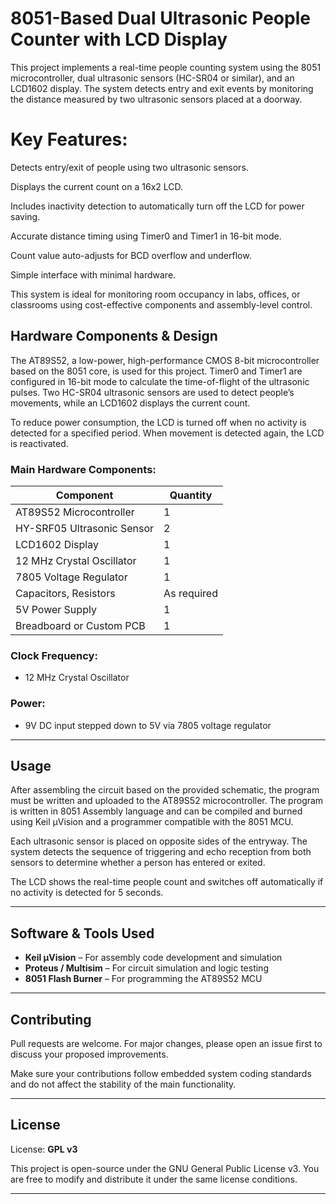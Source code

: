 # 8051-Based Dual Ultrasonic People Counter with LCD Display
This project implements a real-time people counting system using the 8051 microcontroller, dual ultrasonic sensors (HC-SR04 or similar), and an LCD1602 display. The system detects entry and exit events by monitoring the distance measured by two ultrasonic sensors placed at a doorway.

# Key Features:

Detects entry/exit of people using two ultrasonic sensors.

Displays the current count on a 16x2 LCD.

Includes inactivity detection to automatically turn off the LCD for power saving.

Accurate distance timing using Timer0 and Timer1 in 16-bit mode.

Count value auto-adjusts for BCD overflow and underflow.

Simple interface with minimal hardware.

This system is ideal for monitoring room occupancy in labs, offices, or classrooms using cost-effective components and assembly-level control.
## Hardware Components & Design

The AT89S52, a low-power, high-performance CMOS 8-bit microcontroller based on the 8051 core, is used for this project. Timer0 and Timer1 are configured in 16-bit mode to calculate the time-of-flight of the ultrasonic pulses. Two HC-SR04 ultrasonic sensors are used to detect people’s movements, while an LCD1602 displays the current count.

To reduce power consumption, the LCD is turned off when no activity is detected for a specified period. When movement is detected again, the LCD is reactivated.

### Main Hardware Components:

| Component                     | Quantity |
|-------------------------------|----------|
| AT89S52 Microcontroller       | 1        |
| HY-SRF05 Ultrasonic Sensor    | 2        |
| LCD1602 Display               | 1        |
| 12 MHz Crystal Oscillator| 1        |
| 7805 Voltage Regulator        | 1        |
| Capacitors, Resistors         | As required |
| 5V Power Supply               | 1        |
| Breadboard or Custom PCB      | 1        |

### Clock Frequency:
- 12 MHz Crystal Oscillator

### Power:
- 9V DC input stepped down to 5V via 7805 voltage regulator

---

## Usage

After assembling the circuit based on the provided schematic, the program must be written and uploaded to the AT89S52 microcontroller. The program is written in 8051 Assembly language and can be compiled and burned using Keil µVision and a programmer compatible with the 8051 MCU.

Each ultrasonic sensor is placed on opposite sides of the entryway. The system detects the sequence of triggering and echo reception from both sensors to determine whether a person has entered or exited.

The LCD shows the real-time people count and switches off automatically if no activity is detected for 5 seconds.

---

## Software & Tools Used

- **Keil µVision** – For assembly code development and simulation
- **Proteus / Multisim** – For circuit simulation and logic testing
- **8051 Flash Burner** – For programming the AT89S52 MCU
  
---

## Contributing

Pull requests are welcome. For major changes, please open an issue first to discuss your proposed improvements.

Make sure your contributions follow embedded system coding standards and do not affect the stability of the main functionality.

---

## License

License: **GPL v3**

This project is open-source under the GNU General Public License v3. You are free to modify and distribute it under the same license conditions.

---
